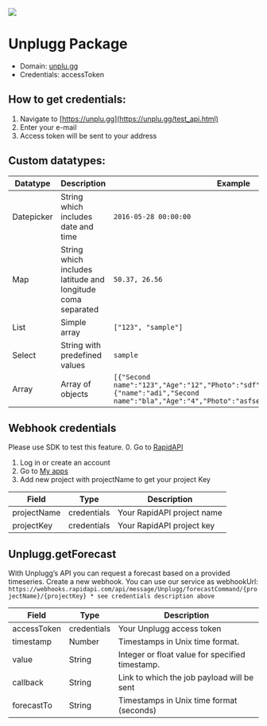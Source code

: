 [![](https://scdn.rapidapi.com/RapidAPI_banner.png)](https://rapidapi.com/package/Unplugg/functions?utm_source=RapidAPIGitHub_UnpluggFunctions&utm_medium=button&utm_content=RapidAPI_GitHub)
# Unplugg Package

* Domain: [unplu.gg](https://unplu.gg)
* Credentials: accessToken

## How to get credentials:
1. Navigate to [https://unplu.gg](https://unplu.gg/test_api.html)
2. Enter your e-mail
3. Access token will be sent to your address

## Custom datatypes:
 |Datatype|Description|Example
 |--------|-----------|----------
 |Datepicker|String which includes date and time|```2016-05-28 00:00:00```
 |Map|String which includes latitude and longitude coma separated|```50.37, 26.56```
 |List|Simple array|```["123", "sample"]```
 |Select|String with predefined values|```sample```
 |Array|Array of objects|```[{"Second name":"123","Age":"12","Photo":"sdf","Draft":"sdfsdf"},{"name":"adi","Second name":"bla","Age":"4","Photo":"asfserwe","Draft":"sdfsdf"}] ```

## Webhook credentials
 Please use SDK to test this feature.
 0. Go to [RapidAPI](http://rapidapi.com)
 1. Log in or create an account
 2. Go to [My apps](https://dashboard.rapidapi.com/projects)
 3. Add new project with projectName to get your project Key

 | Field      | Type       | Description
 |------------|------------|----------
 | projectName     | credentials| Your RapidAPI project name
 | projectKey | credentials     | Your RapidAPI project key


## Unplugg.getForecast
With Unplugg’s API you can request a forecast based on a provided timeseries.
Create a new webhook. You can use our service as webhookUrl:
```https://webhooks.rapidapi.com/api/message/Unplugg/forecastCommand/{projectName}/{projectKey} * see credentials description above```

| Field      | Type       | Description
|------------|------------|----------
| accessToken| credentials| Your Unplugg access token
| timestamp  | Number     | Timestamps in Unix time format.
| value      | String     | Integer or float value for specified timestamp.
| callback   | String     | Link to which the job payload will be sent
| forecastTo | String     | Timestamps in Unix time format (seconds)

